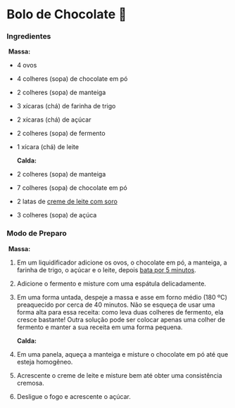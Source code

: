 # Bolo de Chocolate :birthday:

### Ingredientes



​	**Massa:**

- 4 ovos

- 4 colheres (sopa) de chocolate em pó

- 2 colheres (sopa) de manteiga

- 3 xícaras (chá) de farinha de trigo

- 2 xícaras (chá) de açúcar

- 2 colheres (sopa) de fermento

- 1 xícara (chá) de leite

  

  **Calda:**

- 2 colheres (sopa) de manteiga

- 7 colheres (sopa) de chocolate em pó

- 2 latas de [creme de leite com soro](https://blog.tudogostoso.com.br/dicas-de-cozinha/como-tirar-soro-do-creme-de-leite/)

- 3 colheres (sopa) de açúca



### Modo de Preparo

​		**Massa:**

1. Em um liquidificador adicione os ovos, o chocolate em pó, a manteiga, a farinha de trigo, o açúcar e o leite, depois [bata por 5 minutos](https://blog.tudogostoso.com.br/cardapios/bolo-de-chocolate-batido-a-mao/).

2. Adicione o fermento e misture com uma espátula delicadamente.

3. Em uma forma untada, despeje a massa e asse em forno médio (180 ºC) preaquecido por cerca de 40 minutos. Não se esqueça de usar uma forma alta para essa receita: como leva duas colheres de fermento, ela cresce bastante! Outra solução pode ser colocar apenas uma colher de fermento e manter a sua receita em uma forma pequena.

   **Calda:**

4. Em uma panela, aqueça a manteiga e misture o chocolate em pó até que esteja homogêneo.

5. Acrescente o creme de leite e misture bem até obter uma consistência cremosa.

6. Desligue o fogo e acrescente o açúcar.

